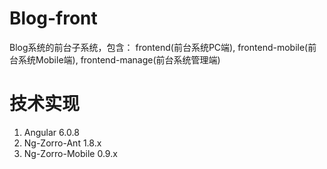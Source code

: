 # Blog-front
Blog系统的前台子系统，包含：
    frontend(前台系统PC端),
    frontend-mobile(前台系统Mobile端),
    frontend-manage(前台系统管理端)

# 技术实现
1. Angular 6.0.8
2. Ng-Zorro-Ant 1.8.x
3. Ng-Zorro-Mobile 0.9.x
